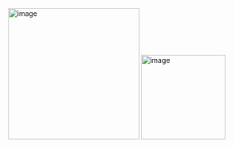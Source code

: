 <img width="264" alt="image" src="https://github.com/user-attachments/assets/2c23ead8-9573-4865-b082-55558313bd9f" />
<img width="170" alt="image" src="https://github.com/user-attachments/assets/94608382-a02f-4c8a-b260-59337428ae57" />
